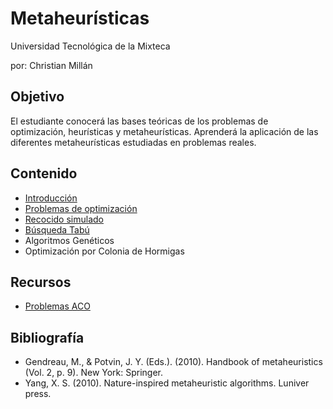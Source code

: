 # Metaheurísticas

Universidad Tecnológica de la Mixteca

por: Christian Millán

## Objetivo

El estudiante conocerá las bases teóricas de los problemas de optimización, heurísticas y metaheurísticas. Aprenderá la aplicación de las diferentes metaheurísticas estudiadas en problemas reales.

## Contenido

* [Introducción](./L01-intro/README.md)
* [Problemas de optimización](./L02-cop/README.md)
* [Recocido simulado](./L03-simulated-anealing/README.md)
* [Búsqueda Tabú](./L03-simulated-anealing/README.md)
* Algoritmos Genéticos
* Optimización por Colonia de Hormigas

## Recursos

* [Problemas ACO](https://github.com/2022B-UTC-IC-Metaheuristics)

## Bibliografía

- Gendreau, M., & Potvin, J. Y. (Eds.). (2010). Handbook of metaheuristics (Vol. 2, p. 9). New York: Springer.
- Yang, X. S. (2010). Nature-inspired metaheuristic algorithms. Luniver press.